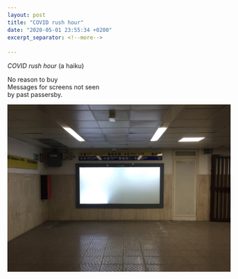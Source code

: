 ```yaml
---
layout: post
title: "COVID rush hour"
date: "2020-05-01 23:55:34 +0200"
excerpt_separator: <!--more-->

---
```


_COVID rush hour_ (a haiku)

No reason to buy  <!--more-->  
Messages for screens not seen  
by past passersby.

![rush hour](/assets/images/rome-rush-hour.jpeg)
